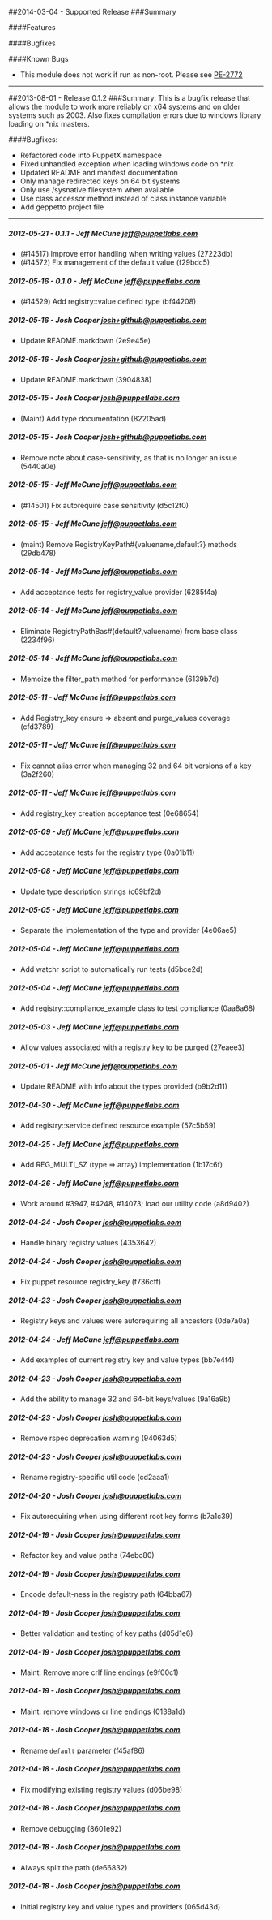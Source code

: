 ##2014-03-04 - Supported Release
###Summary

####Features

####Bugfixes

####Known Bugs

* This module does not work if run as non-root. Please see [PE-2772](https://tickets.puppetlabs.com/browse/PE-2772)

---

##2013-08-01 - Release 0.1.2
###Summary:
This is a bugfix release that allows the module to work more reliably on x64
systems and on older systems such as 2003. Also fixes compilation errors due
to windows library loading on *nix masters.

####Bugfixes:
- Refactored code into PuppetX namespace
- Fixed unhandled exception when loading windows code on *nix
- Updated README and manifest documentation
- Only manage redirected keys on 64 bit systems
- Only use /sysnative filesystem when available
- Use class accessor method instead of class instance variable
- Add geppetto project file

---

##### 2012-05-21 - 0.1.1 - Jeff McCune <jeff@puppetlabs.com>

 * (#14517) Improve error handling when writing values (27223db)
 * (#14572) Fix management of the default value (f29bdc5)

##### 2012-05-16 - 0.1.0 - Jeff McCune <jeff@puppetlabs.com>

 * (#14529) Add registry::value defined type (bf44208)

##### 2012-05-16 - Josh Cooper <josh+github@puppetlabs.com>
 
 * Update README.markdown (2e9e45e)

##### 2012-05-16 - Josh Cooper <josh+github@puppetlabs.com>
 
 * Update README.markdown (3904838)

##### 2012-05-15 - Josh Cooper <josh@puppetlabs.com>
 
 * (Maint) Add type documentation (82205ad)

##### 2012-05-15 - Josh Cooper <josh+github@puppetlabs.com>

 * Remove note about case-sensitivity, as that is no longer an issue (5440a0e)

##### 2012-05-15 - Jeff McCune <jeff@puppetlabs.com>
 
 * (#14501) Fix autorequire case sensitivity (d5c12f0)

##### 2012-05-15 - Jeff McCune <jeff@puppetlabs.com>
 
 * (maint) Remove RegistryKeyPath#{valuename,default?} methods (29db478)

##### 2012-05-14 - Jeff McCune <jeff@puppetlabs.com>
 
 * Add acceptance tests for registry_value provider (6285f4a)

##### 2012-05-14 - Jeff McCune <jeff@puppetlabs.com>
 
 * Eliminate RegistryPathBas#(default?,valuename) from base class (2234f96)

##### 2012-05-14 - Jeff McCune <jeff@puppetlabs.com>
  
  * Memoize the filter_path method for performance (6139b7d)

##### 2012-05-11 - Jeff McCune <jeff@puppetlabs.com>
 
 * Add Registry_key ensure => absent and purge_values coverage (cfd3789)

##### 2012-05-11 - Jeff McCune <jeff@puppetlabs.com>
 
 * Fix cannot alias error when managing 32 and 64 bit versions of a key (3a2f260)

##### 2012-05-11 - Jeff McCune <jeff@puppetlabs.com>
 
 * Add registry_key creation acceptance test (0e68654)

##### 2012-05-09 - Jeff McCune <jeff@puppetlabs.com>
 
 * Add acceptance tests for the registry type (0a01b11)

##### 2012-05-08 - Jeff McCune <jeff@puppetlabs.com>
 
 * Update type description strings (c69bf2d)

##### 2012-05-05 - Jeff McCune <jeff@puppetlabs.com>
 
 * Separate the implementation of the type and provider (4e06ae5)

##### 2012-05-04 - Jeff McCune <jeff@puppetlabs.com>
 
 * Add watchr script to automatically run tests (d5bce2d)

##### 2012-05-04 - Jeff McCune <jeff@puppetlabs.com>
 
 * Add registry::compliance_example class to test compliance (0aa8a68)

##### 2012-05-03 - Jeff McCune <jeff@puppetlabs.com>

 * Allow values associated with a registry key to be purged (27eaee3)

##### 2012-05-01 - Jeff McCune <jeff@puppetlabs.com>
 
 * Update README with info about the types provided (b9b2d11)

##### 2012-04-30 - Jeff McCune <jeff@puppetlabs.com>
 
 * Add registry::service defined resource example (57c5b59)

##### 2012-04-25 - Jeff McCune <jeff@puppetlabs.com>
 
 * Add REG_MULTI_SZ (type => array) implementation (1b17c6f)

##### 2012-04-26 - Jeff McCune <jeff@puppetlabs.com>
 
 * Work around #3947, #4248, #14073; load our utility code (a8d9402)

##### 2012-04-24 - Josh Cooper <josh@puppetlabs.com>
 
 * Handle binary registry values (4353642)

##### 2012-04-24 - Josh Cooper <josh@puppetlabs.com>
 
 * Fix puppet resource registry_key (f736cff)

##### 2012-04-23 - Josh Cooper <josh@puppetlabs.com>
 
 * Registry keys and values were autorequiring all ancestors (0de7a0a)

##### 2012-04-24 - Jeff McCune <jeff@puppetlabs.com>
 
 * Add examples of current registry key and value types (bb7e4f4)

##### 2012-04-23 - Josh Cooper <josh@puppetlabs.com>
 
 * Add the ability to manage 32 and 64-bit keys/values (9a16a9b)

##### 2012-04-23 - Josh Cooper <josh@puppetlabs.com>
 
 * Remove rspec deprecation warning (94063d5)

##### 2012-04-23 - Josh Cooper <josh@puppetlabs.com>
 
 * Rename registry-specific util code (cd2aaa1)

##### 2012-04-20 - Josh Cooper <josh@puppetlabs.com>
 
 * Fix autorequiring when using different root key forms (b7a1c39)

##### 2012-04-19 - Josh Cooper <josh@puppetlabs.com>

 * Refactor key and value paths (74ebc80)

##### 2012-04-19 - Josh Cooper <josh@puppetlabs.com>

 * Encode default-ness in the registry path (64bba67)

##### 2012-04-19 - Josh Cooper <josh@puppetlabs.com>

 * Better validation and testing of key paths (d05d1e6)

##### 2012-04-19 - Josh Cooper <josh@puppetlabs.com>

 * Maint: Remove more crlf line endings (e9f00c1)

##### 2012-04-19 - Josh Cooper <josh@puppetlabs.com>
 
 * Maint: remove windows cr line endings (0138a1d)

##### 2012-04-18 - Josh Cooper <josh@puppetlabs.com>
 
 * Rename `default` parameter (f45af86)

##### 2012-04-18 - Josh Cooper <josh@puppetlabs.com>
 
 * Fix modifying existing registry values (d06be98)

##### 2012-04-18 - Josh Cooper <josh@puppetlabs.com>
 
 * Remove debugging (8601e92)

##### 2012-04-18 - Josh Cooper <josh@puppetlabs.com>
 
 * Always split the path (de66832)

##### 2012-04-18 - Josh Cooper <josh@puppetlabs.com>
 
 * Initial registry key and value types and providers (065d43d)